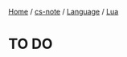 [Home](https://mengxianbin.github.io) /
[cs-note](https://mengxianbin.github.io/cs-note/content) /
[Language](https://mengxianbin.github.io/cs-note/content/Language) /
[Lua](https://mengxianbin.github.io/cs-note/content/Language/Lua)

# TO DO
